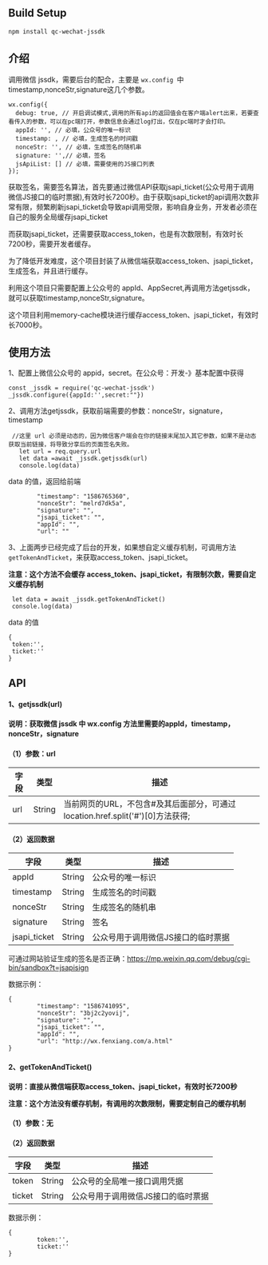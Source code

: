 
## Build Setup

```bash
npm install qc-wechat-jssdk


```
## 介绍
调用微信 jssdk，需要后台的配合，主要是 `wx.config `中timestamp,nonceStr,signature这几个参数。
```
wx.config({
  debug: true, // 开启调试模式,调用的所有api的返回值会在客户端alert出来，若要查看传入的参数，可以在pc端打开，参数信息会通过log打出，仅在pc端时才会打印。
  appId: '', // 必填，公众号的唯一标识
  timestamp: , // 必填，生成签名的时间戳
  nonceStr: '', // 必填，生成签名的随机串
  signature: '',// 必填，签名
  jsApiList: [] // 必填，需要使用的JS接口列表
});
```
获取签名，需要签名算法，首先要通过微信API获取jsapi_ticket(公众号用于调用微信JS接口的临时票据),有效时长7200秒。由于获取jsapi_ticket的api调用次数非常有限，频繁刷新jsapi_ticket会导致api调用受限，影响自身业务，开发者必须在自己的服务全局缓存jsapi_ticket 

而获取jsapi_ticket，还需要获取access_token，也是有次数限制，有效时长7200秒，需要开发者缓存。

为了降低开发难度，这个项目封装了从微信端获取access_token、jsapi_ticket，生成签名，并且进行缓存。

利用这个项目只需要配置上公众号的 appId、AppSecret,再调用方法getjssdk，就可以获取timestamp,nonceStr,signature。

这个项目利用memory-cache模块进行缓存access_token、jsapi_ticket，有效时长7000秒。

## 使用方法
1、配置上微信公众号的 appid，secret。在公众号：开发-》基本配置中获得
 ```
const _jssdk = require('qc-wechat-jssdk')
_jssdk.configure({appId:'',secret:""})

```
2、调用方法getjssdk，获取前端需要的参数：nonceStr，signature，timestamp
```
 //这里 url 必须是动态的，因为微信客户端会在你的链接末尾加入其它参数，如果不是动态获取当前链接，将导致分享后的页面签名失败。
   let url = req.query.url
   let data =await _jssdk.getjssdk(url)
   console.log(data)   
```
data 的值，返回给前端
```
        "timestamp": "1586765360",
        "nonceStr": "melrd7dk5a",
        "signature": "",
        "jsapi_ticket": "",
        "appId": "",
        "url": ""
```

3、上面两步已经完成了后台的开发，如果想自定义缓存机制，可调用方法`getTokenAndTicket`，来获取access_token、jsapi_ticket。

**注意：这个方法不会缓存 access_token、jsapi_ticket，有限制次数，需要自定义缓存机制**
```
 let data = await _jssdk.getTokenAndTicket()
 console.log(data)
```
data 的值
```
{
 token:'',
 ticket:'' 
}
```
## API

#### 1、getjssdk(url)
**说明：获取微信 jssdk 中 wx.config 方法里需要的appId，timestamp，nonceStr，signature**

#### （1）参数：url

字段 | 类型 | 描述
---|---|---
url | String |  当前网页的URL，不包含#及其后面部分，可通过location.href.split('#')[0]方法获得;



#### （2）返回数据

字段 | 类型 | 描述
---|---|---
appId | String |  公众号的唯一标识
timestamp | String |  生成签名的时间戳
nonceStr | String |  生成签名的随机串
signature | String |  签名
jsapi_ticket | String |  公众号用于调用微信JS接口的临时票据

可通过网站验证生成的签名是否正确：https://mp.weixin.qq.com/debug/cgi-bin/sandbox?t=jsapisign

数据示例：
```
{
        "timestamp": "1586741095",
        "nonceStr": "3bj2c2yovij",
        "signature": "",
        "jsapi_ticket": "",
        "appId": "",
        "url": "http://wx.fenxiang.com/a.html"
}

```
#### 2、getTokenAndTicket()
**说明：直接从微信端获取access_token、jsapi_ticket，有效时长7200秒**

**注意：这个方法没有缓存机制，有调用的次数限制，需要定制自己的缓存机制**

#### （1）参数：无



#### （2）返回数据

字段 | 类型 | 描述
---|---|---
token | String | 公众号的全局唯一接口调用凭据
ticket | String |  公众号用于调用微信JS接口的临时票据

数据示例：
```
{
        token:'',
        ticket:''
}

```